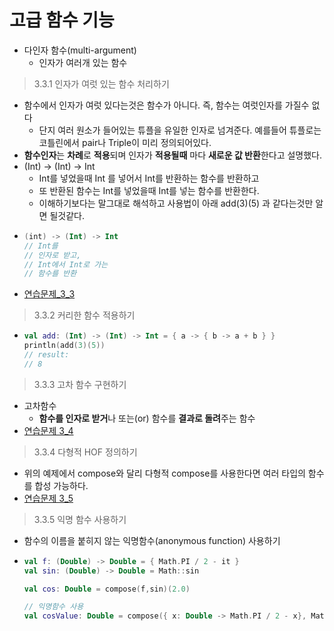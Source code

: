 고급 함수 기능
===
* 다인자 함수(multi-argument)
  * 인자가 여러개 있는 함수
  
> 3.3.1 인자가 여럿 있는 함수 처리하기
* 함수에서 인자가 여럿 있다는것은 함수가 아니다. 즉, 함수는 여럿인자를 가질수 없다
  * 단지 여러 원소가 들어있는 튜플을 유일한 인자로 넘겨준다. 예를들어 튜플로는 코틀린에서 pair나 Triple이 미리 정의되어있다.
* **함수인자**는 **차례**로 **적용**되며 인자가 **적용될때** 마다 **새로운 값 반환**한다고 설명했다.
* (Int) -> (Int) -> Int
  * Int를 넣었을때 Int 를 넣어서 Int를 반환하는 함수를 반환하고
  * 또 반환된 함수는 Int를 넣었을때 Int를  넣는 함수를 반환한다.
  * 이해하기보다는 말그대로 해석하고 사용법이 아래 add(3)(5) 과 같다는것만 알면 될것같다.
* ```kotlin
  (int) -> (Int) -> Int 
  // Int를
  // 인자로 받고, 
  // Int에서 Int로 가는
  // 함수를 반환
* [연습문제_3_3](https://github.com/sdk0213/Knowledge-Storage/blob/master/kotlin/kotlin%20with%20safe%20Programming/exam/exam_3_3.md)

> 3.3.2 커리한 함수 적용하기
* ```kotlin
  val add: (Int) -> (Int) -> Int = { a -> { b -> a + b } }
  println(add(3)(5))
  // result:
  // 8
  
  
> 3.3.3 고차 함수 구현하기
* 고차함수
  * **함수를 인자로 받거**나 또는(or) 함수를 **결과로 돌려**주는 함수
* [연습문제 3_4](https://github.com/sdk0213/Knowledge-Storage/blob/master/kotlin/kotlin%20with%20safe%20Programming/exam/exam_3_4.md)

> 3.3.4 다형적 HOF 정의하기
* 위의 예제에서 compose와 달리 다형적 compose를 사용한다면 여러 타입의 함수를 합성 가능하다.
* [연습문제 3_5]()

> 3.3.5 익명 함수 사용하기
* 함수의 이름을 붙히지 않는 익명함수(anonymous function) 사용하기
* ```kotlin
  val f: (Double) -> Double = { Math.PI / 2 - it }
  val sin: (Double) -> Double = Math::sin

  val cos: Double = compose(f,sin)(2.0)

  // 익명함수 사용
  val cosValue: Double = compose({ x: Double -> Math.PI / 2 - x}, Math::sin)(2.0)
